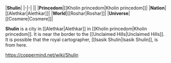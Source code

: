 |**Shulin**|
|-|-|
||
|**Princedom**|[[Kholin princedom\|Kholin princedom]]|
|**Nation**|[[Alethkar\|Alethkar]]|
|**World**|[[Roshar\|Roshar]]|
|**Universe**|[[Cosmere\|Cosmere]]|

**Shulin** is a city in [[Alethkar\|Alethkar]] in [[Kholin princedom\|Kholin princedom]]. It is near the border to the [[Unclaimed Hills\|Unclaimed Hills]].
It is possible that the royal cartographer, [[Isasik Shulin\|Isasik Shulin]], is from here.



https://coppermind.net/wiki/Shulin